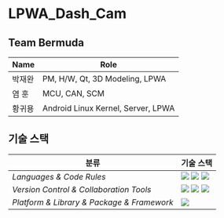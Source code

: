 # LPWA_Dash_Cam

## Team Bermuda
|Name|Role|
|---|--------|
|박재완|PM, H/W, Qt, 3D Modeling, LPWA|
|염  훈|MCU, CAN, SCM|
|황귀용|Android Linux Kernel, Server, LPWA|

## 기술 스택

| <center>분류</center> |<center>기술 스택</center>|
| :-------------------- | :-------------------------------------------------------------------------------------------------------------------------------------------------------------------------------------------------------------------------------------------------------------------------------------------------------------------------------------------------------------------------------------------------------------------------------------------- |
| *Languages & Code Rules*|<img src="https://img.shields.io/badge/C-A8B9CC?style=flat-square&logo=Coursera&logoColor=white"/> <img src="https://img.shields.io/badge/C++-00599C?style=flat-square&logo=C%2B%2B&logoColor=white"/> <img src="https://img.shields.io/badge/Python-3776AB?style=flat-square&logo=Python&logoColor=white"/>|
| *Version Control & Collaboration Tools*|<img src="https://img.shields.io/badge/Git-F05032?style=flat-square&logo=Git&logoColor=white"/> <img src="https://img.shields.io/badge/GitHub-181717?style=flat-square&logo=GitHub&logoColor=white"/> <img src="https://img.shields.io/badge/Notion-000000?style=flat-square&logo=Notion&logoColor=white"/>|
| *Platform & Library & Package & Framework*|<img src="https://img.shields.io/badge/Qt-41CD52?style=flat-square&logo=Qt&logoColor=white"/>|
